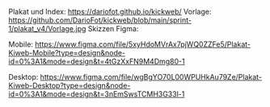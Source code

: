 Plakat und Index: https://dariofot.github.io/kickweb/
Vorlage: https://github.com/DarioFot/kickweb/blob/main/sprint-1/plakat_v4/Vorlage.jpg
Skizzen Figma:

Mobile:
https://www.figma.com/file/5xyHdoMVrAx7pjWQ0ZZFe5/Plakat-Kiweb-Mobile?type=design&node-id=0%3A1&mode=design&t=4tGzXxFN9M4Dmg80-1

Desktop:
https://www.figma.com/file/wgBgYO70L00WPUHkAu79Ze/Plakat-Kiweb-Desktop?type=design&node-id=0%3A1&mode=design&t=3nEmSwsTCMH3G33l-1

